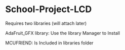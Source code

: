 # School-Project-LCD
Requires two libraries (will attach later)

AdaFruit_GFX library: 
  Use the library Manager to Install
  
MCUFRIEND: 
  Is Included in libraries folder
